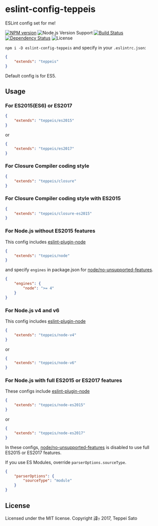 eslint-config-teppeis
====

ESLint config set for me!

[![NPM version][npm-image]][npm-url]
![Node.js Version Support][node-version]
[![Build Status][circleci-image]][circleci-url]
[![Dependency Status][deps-image]][deps-url]
![License][license]

`npm i -D eslint-config-teppeis` and specify in your `.eslintrc.json`:

```json
{
    "extends": "teppeis"
}
```

Default config is for ES5.

## Usage

### For ES2015(ES6) or ES2017

```json
{
    "extends": "teppeis/es2015"
}
```

or

```json
{
    "extends": "teppeis/es2017"
}
```

### For Closure Compiler coding style

```json
{
    "extends": "teppeis/closure"
}
```

### For Closure Compiler coding style with ES2015

```json
{
    "extends": "teppeis/closure-es2015"
}
```

### For Node.js without ES2015 features

This config includes [eslint-plugin-node](https://www.npmjs.com/package/eslint-plugin-node)

```json
{
    "extends": "teppeis/node"
}
```

and specify `engines` in package.json for [node/no-unsupported-features](https://github.com/mysticatea/eslint-plugin-node/blob/master/docs/rules/no-unsupported-features.md).

```json
{
    "engines": {
        "node": ">= 4"
    }
}
```

### For Node.js v4 and v6

This config includes [eslint-plugin-node](https://www.npmjs.com/package/eslint-plugin-node)

```json
{
    "extends": "teppeis/node-v4"
}
```

or

```json
{
    "extends": "teppeis/node-v6"
}
```

### For Node.js with full ES2015 or ES2017 features

These configs include [eslint-plugin-node](https://www.npmjs.com/package/eslint-plugin-node)

```json
{
    "extends": "teppeis/node-es2015"
}
```

or

```json
{
    "extends": "teppeis/node-es2017"
}
```

In these configs, [node/no-unsupported-features](https://github.com/mysticatea/eslint-plugin-node/blob/master/docs/rules/no-unsupported-features.md) is disabled to use full ES2015 or ES2017 features.

If you use ES Modules, override `parserOptions.sourceType`.

```json
{
    "parserOptions": {
        "sourceType": "module"
    }
}
```

## License

Licensed under the MIT license.
Copyright 諱ｯ 2017, Teppei Sato

[npm-image]: https://img.shields.io/npm/v/eslint-config-teppeis.svg
[npm-url]: https://npmjs.org/package/eslint-config-teppeis
[npm-downloads-image]: https://img.shields.io/npm/dm/eslint-config-teppeis.svg
[travis-image]: https://img.shields.io/travis/teppeis/eslint-config-teppeis/master.svg
[travis-url]: https://travis-ci.org/teppeis/eslint-config-teppeis
[circleci-image]: https://img.shields.io/circleci/project/github/teppeis/eslint-config-teppeis/master.svg
[circleci-url]: https://circleci.com/gh/teppeis/eslint-config-teppeis
[deps-image]: https://img.shields.io/david/teppeis/eslint-config-teppeis.svg
[deps-url]: https://david-dm.org/teppeis/eslint-config-teppeis
[node-version]: https://img.shields.io/badge/Node.js%20support-v4,v6,v8-brightgreen.svg
[coverage-image]: https://img.shields.io/coveralls/teppeis/eslint-config-teppeis/master.svg
[coverage-url]: https://coveralls.io/github/teppeis/eslint-config-teppeis?branch=master
[license]: https://img.shields.io/npm/l/eslint-config-teppeis.svg
